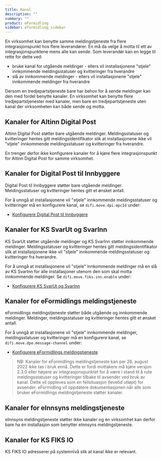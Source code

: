 ```yaml
---
title: Kanal
description: ""
summary: ""
product: eFormidling
sidebar: eformidling_sidebar
---
```


En virksomhet kan benytte samme meldingstjeneste fra flere integrasjonspunkt hos flere leverandører. En må da velge å
motta til ett av integrasjonspunktene mens alle kan sende. Som leverandør kan en legge til rette for dette ved:

- bruke kanal for utgående meldinger - ellers vil installasjonene "stjele" innkommende meldingsstatuser og kvitteringer 
  fra hverandre
- slå av innkommende meldinger - ellers vil installasjonene "stjele" innkommende meldinger fra hverandre

Dersom en tredjepartstjeneste bare har behov for å sende meldinger kan den med fordel benytte kanaler. En virksomhet kan
benytte flere tredjepartstjenester med kanaler, men bare en tredjepartstjeneste uten kanal der virksomheten kan både
sende og motta.

## Kanaler for Altinn Digital Post

Altinn Digital Post støtter bare utgående meldinger. Meldingsstatuser og kvitteringer hentes gitt meldingsidentifikator
slik at installasjonene ikke vil "stjele" innkommende meldingsstatuser og kvitteringer fra hverandre.

En trenger derfor ikke konfigurere kanaler for å kjøre flere integrasjonspunkt for  Altinn Digital Post for samme
virksomhet.

## Kanaler for Digital Post til Innbyggere

Digital Post til Innbyggere støtter bare utgående meldinger. Meldingsstatuser og kvitteringer hentes gitt et ønsket
antall.

For å unngå at installasjonene vil "stjele" innkommende meldingsstatuser og kvitteringer må en konfigurere kanal, se
`difi.move.dpi.mpcId` under:

- [Konfigurere Digital Post til Innbyggere](../installasjon/installasjon#konfigurere-digital-post-til-innbyggere-dpi)

## Kanaler for KS SvarUt og SvarInn

KS SvarUt støtter utgående meldinger og KS SvarInn støtter innkommende meldinger. Meldingsstatuser og kvitteringer
hentes gitt meldingsidentifikator slik at installasjonene ikke vil "stjele" innkommende meldingsstatuser og kvitteringer
fra hverandre.

For å unngå at installasjonene vil "stjele" innkommende meldinger må en slå av KS SvarInn for alle installasjoner
utenom den som skal motta innkommende meldinger. Se `difi.move.fiks.inn.enable` under:

- [Konfigurere KS SvarUt og SvarInn](../installasjon/installasjon#konfigurere-ks-svarut-og-svarinn-dpf)

## Kanaler for eFormidlings meldingstjeneste

eFormidlings meldingstjeneste støtter både utgående og innkommende meldinger. Meldinger, meldingsstatuser og
kvitteringer hentes gitt et ønsket antall.

For å unngå at installasjonene vil "stjele" innkommende meldinger, meldingsstatuser og kvitteringer må en konfigurere
kanal, se `difi.move.dpo.message-channel` under:

- [Konfigurere eFormidlings meldingstjeneste](../installasjon/installasjon#konfigurere-eformidlings-meldingstjeneste-dpo)

> NB: Kanaler for eFormidlings meldingstjeneste kan per 26. august 2022 ikke tas i bruk ennå. Dette er fordi mottakere
> må kjøre versjon 2.3.0 eller høyere av integrasjonspunktet for å være i stand til å rute meldingsstatuser og
> kvitteringer tilbake til avsender ved bruk av kanal. Dette vil oppleves som en feilsituasjon (levetid utløpt) for
> avsender. eFormidling vil oppdatere dokumentasjonen når alle som bruker eFormidlings meldingstjeneste støtter kanaler.

## Kanaler for eInnsyns meldingstjeneste

eInnsyns meldingstjeneste støtter ikke kanaler og én virksomhet kan derfor bare ha én installasjon som benytter eInnsyns
meldingstjeneste.

## Kanaler for KS FIKS IO

KS FIKS IO adresserer på systemnivå slik at kanal ikke er relevant.
